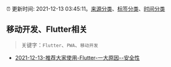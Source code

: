 :alarm_clock: 更新时间: 2021-12-13 03:45:11。[来源分类](../README.md)、[标签分类](../TAGS.md)、[时间分类](../TIMELINE.md)

## 移动开发、Flutter相关


> 关键字：`Flutter`、`PWA`、`移动开发`



- [2021-12-13-推荐大家使用-Flutter-一大原因--安全性](https://www.v2ex.com/t/821782) 